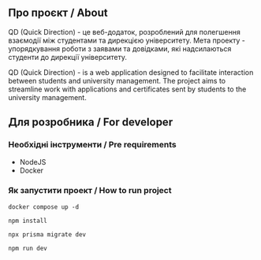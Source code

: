## Про проєкт / About
QD (Quick Direction) - це веб-додаток, розроблений для полегшення взаємодії між студентами та дирекцією університету. Мета проекту - упорядкування роботи з заявами та довідками, які надсилаються студенти до дирекції університету.

QD (Quick Direction) - is a web application designed to facilitate interaction between students and university management. The project aims to streamline work with applications and certificates sent by students to the university management.

## Для розробника / For developer
### Необхідні інструменти / Pre requirements
- NodeJS
- Docker

### Як запустити проект / How to run project

```shell
docker compose up -d
```

```shell
npm install
```

```shell
npx prisma migrate dev
```

```shell
npm run dev
```
